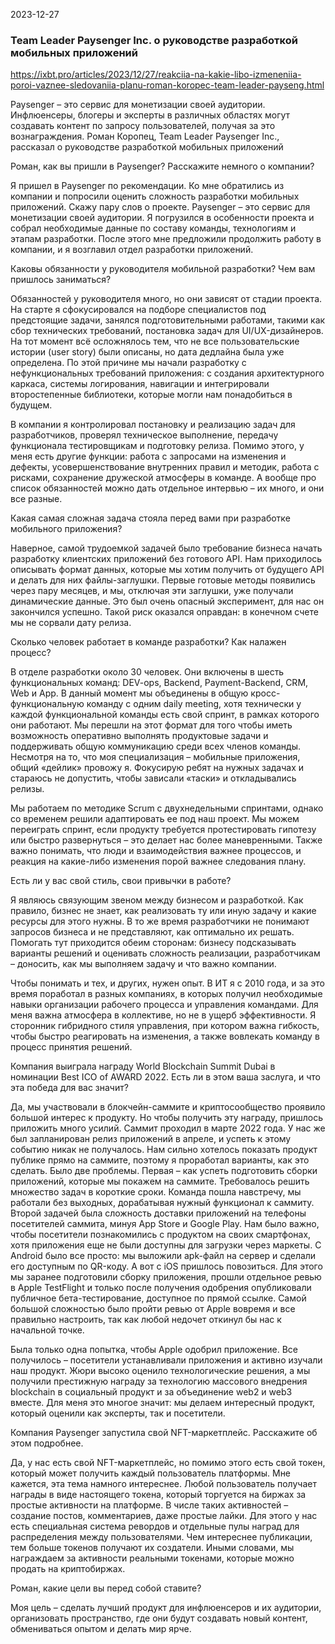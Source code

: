 2023-12-27
### Team Leader Paysenger Inc. о руководстве разработкой мобильных приложений
https://ixbt.pro/articles/2023/12/27/reakciia-na-kakie-libo-izmeneniia-poroi-vaznee-sledovaniia-planu-roman-koropec-team-leader-payseng.html

Paysenger – это сервис для монетизации своей аудитории. Инфлюенсеры, блогеры и эксперты в различных областях могут создавать контент по запросу пользователей, получая за это вознаграждения. Роман Коропец, Team Leader Paysenger Inc., рассказал о руководстве разработкой мобильных приложений

Роман, как вы пришли в Paysenger? Расскажите немного о компании?

Я пришел в Paysenger по рекомендации. Ко мне обратились из компании и попросили оценить сложность разработки мобильных приложений. Скажу пару слов о проекте. Paysenger – это сервис для монетизации своей аудитории. Я погрузился в особенности проекта и собрал необходимые данные по составу команды, технологиям и этапам разработки. После этого мне предложили продолжить работу в компании, и я возглавил отдел разработки приложений.


Каковы обязанности у руководителя мобильной разработки? Чем вам пришлось заниматься?

Обязанностей у руководителя много, но они зависят от стадии проекта. На старте я сфокусировался на подборе специалистов под предстоящие задачи, занялся подготовительными работами, такими как сбор технических требований, постановка задач для UI/UX-дизайнеров. На тот момент всё осложнялось тем, что не все пользовательские истории (user story) были описаны, но дата дедлайна была уже определена. По этой причине мы начали разработку с нефункциональных требований приложения: с создания архитектурного каркаса, системы логирования, навигации и интегрировали второстепенные библиотеки, которые могли нам понадобиться в будущем.

В компании я контролировал постановку и реализацию задач для разработчиков, проверял техническое выполнение, передачу функционала тестировщикам и подготовку релиза. Помимо этого, у меня есть другие функции: работа с запросами на изменения и дефекты, усовершенствование внутренних правил и методик, работа с рисками, сохранение дружеской атмосферы в команде. А вообще про список обязанностей можно дать отдельное интервью – их много, и они все разные.

Какая самая сложная задача стояла перед вами при разработке мобильного приложения?

Наверное, самой трудоемкой задачей было требование бизнеса начать разработку клиентских приложений без готового API. Нам приходилось описывать формат данных, которые мы хотим получить от будущего API и делать для них файлы-заглушки. Первые готовые методы появились через пару месяцев, и мы, отключая эти заглушки, уже получали динамические данные. Это был очень опасный эксперимент, для нас он закончился успешно. Такой риск оказался оправдан: в конечном счете мы не сорвали дату релиза.

Сколько человек работает в команде разработки? Как налажен процесс?

В отделе разработки около 30 человек. Они включены в шесть функциональных команд: DEV-ops, Backend, Payment-Backend, CRM, Web и App. В данный момент мы объединены в общую кросс-функциональную команду с одним daily meeting, хотя технически у каждой функциональной команды есть свой спринт, в рамках которого они работают. Мы перешли на этот формат для того чтобы иметь возможность оперативно выполнять продуктовые задачи и поддерживать общую коммуникацию среди всех членов команды. Несмотря на то, что моя специализация – мобильные приложения, общий «дейлик» провожу я. Фокусирую ребят на нужных задачах и стараюсь не допустить, чтобы зависали «таски» и откладывались релизы.

Мы работаем по методике Scrum с двухнедельными спринтами, однако со временем решили адаптировать ее под наш проект. Мы можем переиграть спринт, если продукту требуется протестировать гипотезу или быстро развернуться – это делает нас более маневренными. Также важно понимать, что люди и взаимодействия важнее процессов, и реакция на какие-либо изменения порой важнее следования плану.

Есть ли у вас свой стиль, свои привычки в работе?

Я являюсь связующим звеном между бизнесом и разработкой. Как правило, бизнес не знает, как реализовать ту или иную задачу и какие ресурсы для этого нужны. В то же время разработчики не понимают запросов бизнеса и не представляют, как оптимально их решать. Помогать тут приходится обеим сторонам: бизнесу подсказывать варианты решений и оценивать сложность реализации, разработчикам – доносить, как мы выполняем задачу и что важно компании.

Чтобы понимать и тех, и других, нужен опыт. В ИТ я с 2010 года, и за это время поработал в разных компаниях, в которых получил необходимые навыки организации рабочего процесса и управления командами. Для меня важна атмосфера в коллективе, но не в ущерб эффективности. Я сторонник гибридного стиля управления, при котором важна гибкость, чтобы быстро реагировать на изменения, а также вовлекать команду в процесс принятия решений.

Компания выиграла награду World Blockchain Summit Dubai в номинации Best ICO of AWARD 2022. Есть ли в этом ваша заслуга, и что эта победа для вас значит?

Да, мы участвовали в блокчейн-саммите и криптосообщество проявило большой интерес к продукту. Но чтобы получить эту награду, пришлось приложить много усилий. Саммит проходил в марте 2022 года. У нас же был запланирован релиз приложений в апреле, и успеть к этому событию никак не получалось. Нам сильно хотелось показать продукт публике прямо на саммите, поэтому я проработал варианты, как это сделать. Было две проблемы. Первая – как успеть подготовить сборки приложений, которые мы покажем на саммите. Требовалось решить множество задач в короткие сроки. Команда пошла навстречу, мы работали без выходных, дорабатывая нужный функционал к саммиту. Второй задачей была сложность доставки приложений на телефоны посетителей  саммита, минуя App Store и Google Play. Нам было важно, чтобы посетители познакомились с продуктом на своих смартфонах, хотя приложения еще не были доступны для загрузки через маркеты. С Android было все просто: мы выложили apk-файл на сервер и сделали его доступным по QR-коду. А вот с iOS пришлось повозиться. Для этого мы заранее подготовили сборку приложения, прошли отдельное ревью в Apple TestFlight и только после получения одобрения опубликовали публичное бета-тестирование, доступное по прямой ссылке. Самой большой сложностью было пройти ревью от Apple вовремя и все правильно настроить, так как любой недочет откинул бы нас к начальной точке.

Была только одна попытка, чтобы Apple одобрил приложение. Все получилось – посетители устанавливали приложения и активно изучали наш продукт. Жюри высоко оценило технологические решения, а мы получили престижную награду за технологию массового внедрения blockchain в социальный продукт и за объединение web2 и web3 вместе. Для меня это многое значит: мы делаем интересный продукт, который оценили как эксперты, так и посетители.

Компания Paysenger запустила свой NFT-маркетплейс. Расскажите об этом подробнее.

Да, у нас есть свой NFT-маркетплейс, но помимо этого есть свой токен, который может получить каждый пользователь платформы. Мне кажется, эта тема намного интереснее. Любой пользователь получает награды в виде настоящего токена, который торгуется на биржах за простые активности на платформе. В числе таких активностей – создание постов, комментариев, даже простые лайки. Для этого у нас есть специальная система ревордов и отдельные пулы наград для распределения между пользователями. Чем интереснее публикации, тем больше токенов получают их создатели. Иными словами, мы награждаем за активности реальными токенами, которые можно продать на криптобиржах.

Роман, какие цели вы перед собой ставите?

Моя цель – сделать лучший продукт для инфлюенсеров и их аудитории, организовать пространство, где они будут создавать новый контент, обмениваться опытом и делать мир ярче.





